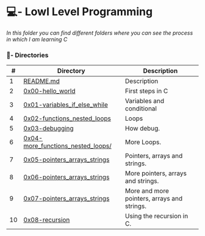 # 💻- Lowl Level Programming 

_In this folder you can find different folders where you can see the process in which I am learning C_

### :file_folder:- Directories 

#|Directory|Description
---|---|---
1|[README.md](./README.md)| Description
2|[0x00-hello_world](./0x00-hello_world)| First steps in C
3|[0x01-variables_if_else_while](./0x01-variables_if_else_while)| Variables and conditional
4|[0x02-functions_nested_loops](./0x02-functions_nested_loops)| Loops
5|[0x03-debugging](./0x03-debugging)| How debug.
6|[0x04-more_functions_nested_loops/ ](./0x04-more_functions_nested_loops/)| More Loops.
7|[0x05-pointers_arrays_strings](./0x05-pointers_arrays_strings)| Pointers, arrays and strings.
8|[0x06-pointers_arrays_strings](./0x06-pointers_arrays_strings)| More pointers, arrays and strings.
9|[0x07-pointers_arrays_strings](./0x07-pointers_arrays_strings)| More and more pointers, arrays and strings.
10|[0x08-recursion](./0x08-recursion)| Using the recursion in C.